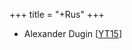 +++
title = "+Rus"
+++

- Alexander Dugin \[[YT15](https://www.youtube.com/watch?v=JFI6fg8NITg&feature=share)\]
